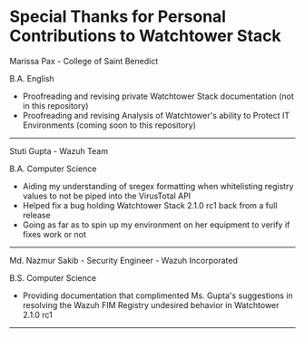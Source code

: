 # Special Thanks for Personal Contributions to Watchtower Stack

Marissa Pax - College of Saint Benedict

B.A. English

- Proofreading and revising private Watchtower Stack documentation (not in this repository)
- Proofreading and revising Analysis of Watchtower's ability to Protect IT Environments (coming soon to this repository)
---

Stuti Gupta - Wazuh Team

B.A. Computer Science

- Aiding my understanding of sregex formatting when whitelisting registry values to not be piped into the VirusTotal API
- Helped fix a bug holding Watchtower Stack 2.1.0 rc1 back from a full release
- Going as far as to spin up my environment on her equipment to verify if fixes work or not
---

Md. Nazmur Sakib - Security Engineer - Wazuh Incorporated

B.S. Computer Science

- Providing documentation that complimented Ms. Gupta's suggestions in resolving the Wazuh FIM Registry undesired behavior in Watchtower 2.1.0 rc1
---
